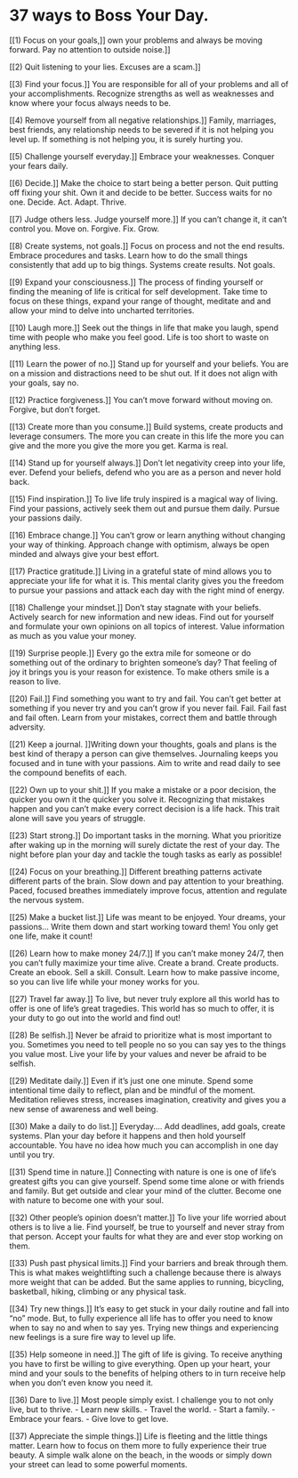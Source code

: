 
# 37 ways to Boss Your Day.


[[1) Focus on your goals,]] own your problems and always be moving forward. Pay no attention to outside noise.]]

[[2) Quit listening to your lies. Excuses are a scam.]]

[[3) Find your focus.]] 
You are responsible for all of your problems and all of your accomplishments. Recognize strengths as well as weaknesses and know where your focus always needs to be.

[[4) Remove yourself from all negative relationships.]] 
Family, marriages, best friends, any relationship needs to be severed if it is not helping you level up. If something is not helping you, it is surely hurting you.

[[5) Challenge yourself everyday.]] 
Embrace your weaknesses. Conquer your fears daily.

[[6) Decide.]] 
Make the choice to start being a better person. Quit putting off fixing your shit. Own it and decide to be better. Success waits for no one. Decide. Act. Adapt. Thrive.

[[7) Judge others less. Judge yourself more.]] 
If you can’t change it, it can’t control you. Move on. Forgive. Fix. Grow.

[[8) Create systems, not goals.]] 
Focus on process and not the end results. Embrace procedures and tasks. Learn how to do the small things consistently that add up to big things. Systems create results. Not goals.

[[9) Expand your consciousness.]] 
The process of finding yourself or finding the meaning of life is critical for self development. Take time to focus on these things, expand your range of thought, meditate and and allow your mind to delve into uncharted territories.

[[10) Laugh more.]] 
Seek out the things in life that make you laugh, spend time with people who make you feel good. Life is too short to waste on anything less.

[[11) Learn the power of no.]] 
Stand up for yourself and your beliefs. You are on a mission and distractions need to be shut out. If it does not align with your goals, say no.

[[12) Practice forgiveness.]] 
You can’t move forward without moving on. Forgive, but don’t forget.

[[13) Create more than you consume.]] 
Build systems, create products and leverage consumers. The more you can create in this life the more you can give and the more you give the more you get. Karma is real.

[[14) Stand up for yourself always.]] 
Don’t let negativity creep into your life, ever. Defend your beliefs, defend who you are as a person and never hold back.

[[15) Find inspiration.]] 
To live life truly inspired is a magical way of living. Find your passions, actively seek them out and pursue them daily. Pursue your passions daily.

[[16) Embrace change.]] 
You can’t grow or learn anything without changing your way of thinking. Approach change with optimism, always be open minded and always give your best effort.

[[17) Practice gratitude.]] 
Living in a grateful state of mind allows you to appreciate your life for what it is. 	This mental clarity gives you the freedom to pursue your passions and attack each day with the right mind of energy.

[[18) Challenge your mindset.]] Don’t stay stagnate with your beliefs. Actively search for new information and new ideas. Find out for yourself and formulate your own opinions on all topics of interest. Value information as much as you value your money.

[[19) Surprise people.]] Every go the extra mile for someone or do something out of the ordinary to brighten someone’s day? That feeling of joy it brings you is your reason for existence. To make others smile is a reason to live.

[[20) Fail.]] Find something you want to try and fail. You can’t get better at something if you never try and you can’t grow if you never fail. Fail. Fail fast and fail often. Learn from your mistakes, correct them and battle through adversity.

[[21) Keep a journal. ]]Writing down your thoughts, goals and plans is the best kind of therapy a person can give themselves. Journaling keeps you focused and in tune with your passions. Aim to write and read daily to see the compound benefits of each.

[[22) Own up to your shit.]] If you make a mistake or a poor decision, the quicker you own it the quicker you solve it. Recognizing that mistakes happen and you can’t make every correct decision is a life hack. This trait alone will save you years of struggle.

[[23) Start strong.]] Do important tasks in the morning. What you prioritize after waking up in the morning will surely dictate the rest of your day. The night before plan your day and tackle the tough tasks as early as possible!

[[24) Focus on your breathing.]] Different breathing patterns activate different parts of the brain. Slow down and pay attention to your breathing. Paced, focused breathes immediately improve focus, attention and regulate the nervous system.

[[25) Make a bucket list.]] Life was meant to be enjoyed. Your dreams, your passions... Write them down and start working toward them! You only get one life, make it count!

[[26) Learn how to make money 24/7.]] If you can’t make money 24/7, then you can’t fully maximize your time alive. Create a brand. Create products. Create an ebook. Sell a skill. Consult. Learn how to make passive income, so you can live life while your money works for you.

[[27) Travel far away.]] To live, but never truly explore all this world has to offer is one of life’s great tragedies. This world has so much to offer, it is your duty to go out into the world and find out!

[[28) Be selfish.]] 
Never be afraid to prioritize what is most important to you. Sometimes you need to tell people no so you can say yes to the things you value most. Live your life by your values and never be afraid to be selfish.

[[29) Meditate daily.]]
Even if it’s just one one minute. Spend some intentional time daily to reflect, plan and be mindful of the moment. Meditation relieves stress, increases imagination, creativity and gives you a new sense of awareness and well being.

[[30) Make a daily to do list.]] 
Everyday.... Add deadlines, add goals, create systems. Plan your day before it happens and then hold yourself accountable. You have no idea how much you can accomplish in one day until you try.

[[31) Spend time in nature.]] 
Connecting with nature is one is one of life’s greatest gifts you can give yourself. Spend some time alone or with friends and family. But get outside and clear your mind of the clutter. Become one with nature to become one with your soul.

[[32) Other people’s opinion doesn’t matter.]] 
To live your life worried about others is to live a lie. Find yourself, be true to yourself and never stray from that person. Accept your faults for what they are and ever stop working on them.

[[33) Push past physical limits.]] 
Find your barriers and break through them. This is what makes weightlifting such a challenge because there is always more weight that can be added. But the same applies to running, bicycling, basketball, hiking, climbing or any physical task.

[[34) Try new things.]] 
It’s easy to get stuck in your daily routine and fall into “no” mode. But, to fully experience all life has to offer you need to know when to say no and when to say yes. Trying new things and experiencing new feelings is a sure fire way to level up life.

[[35) Help someone in need.]] 
The gift of life is giving. To receive anything you have to first be willing to give everything. Open up your heart, your mind and your souls to the benefits of helping others to in turn receive help when you don’t even know you need it.

[[36) Dare to live.]] 
Most people simply exist. I challenge you to not only live, but to thrive. 
	- Learn new skills. 
	- Travel the world. 
	- Start a family. 
	- Embrace your fears. 
	- Give love to get love.

[[37) Appreciate the simple things.]] 
Life is fleeting and the little things matter. Learn how to focus on them more to fully experience their true beauty. A simple walk alone on the beach, in the woods or simply down your street can lead to some powerful moments.

